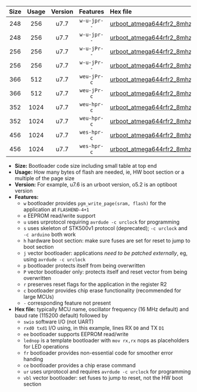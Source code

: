 |Size|Usage|Version|Features|Hex file|
|:-:|:-:|:-:|:-:|:--|
|248|256|u7.7|`w-u-jpr--`|[urboot_atmega644rfr2_8mhz_230400bps_swio_rxd2_txd3_lednop_ur_vbl.hex](https://raw.githubusercontent.com/stefanrueger/urboot.hex/main/mcus/atmega644rfr2/fcpu_8mhz/230400_bps/urboot_atmega644rfr2_8mhz_230400bps_swio_rxd2_txd3_lednop_ur_vbl.hex)|
|248|256|u7.7|`w-u-jpr--`|[urboot_atmega644rfr2_8mhz_230400bps_swio_rxe0_txe1_lednop_ur_vbl.hex](https://raw.githubusercontent.com/stefanrueger/urboot.hex/main/mcus/atmega644rfr2/fcpu_8mhz/230400_bps/urboot_atmega644rfr2_8mhz_230400bps_swio_rxe0_txe1_lednop_ur_vbl.hex)|
|256|256|u7.7|`w-u-jPr--`|[urboot_atmega644rfr2_8mhz_230400bps_swio_rxd2_txd3_ur_vbl.hex](https://raw.githubusercontent.com/stefanrueger/urboot.hex/main/mcus/atmega644rfr2/fcpu_8mhz/230400_bps/urboot_atmega644rfr2_8mhz_230400bps_swio_rxd2_txd3_ur_vbl.hex)|
|256|256|u7.7|`w-u-jPr--`|[urboot_atmega644rfr2_8mhz_230400bps_swio_rxe0_txe1_ur_vbl.hex](https://raw.githubusercontent.com/stefanrueger/urboot.hex/main/mcus/atmega644rfr2/fcpu_8mhz/230400_bps/urboot_atmega644rfr2_8mhz_230400bps_swio_rxe0_txe1_ur_vbl.hex)|
|366|512|u7.7|`weu-jPr-c`|[urboot_atmega644rfr2_8mhz_230400bps_swio_rxd2_txd3_ee_lednop_fr_ce_ur_vbl.hex](https://raw.githubusercontent.com/stefanrueger/urboot.hex/main/mcus/atmega644rfr2/fcpu_8mhz/230400_bps/urboot_atmega644rfr2_8mhz_230400bps_swio_rxd2_txd3_ee_lednop_fr_ce_ur_vbl.hex)|
|366|512|u7.7|`weu-jPr-c`|[urboot_atmega644rfr2_8mhz_230400bps_swio_rxe0_txe1_ee_lednop_fr_ce_ur_vbl.hex](https://raw.githubusercontent.com/stefanrueger/urboot.hex/main/mcus/atmega644rfr2/fcpu_8mhz/230400_bps/urboot_atmega644rfr2_8mhz_230400bps_swio_rxe0_txe1_ee_lednop_fr_ce_ur_vbl.hex)|
|352|1024|u7.7|`weu-hpr-c`|[urboot_atmega644rfr2_8mhz_230400bps_swio_rxd2_txd3_ee_lednop_fr_ce_ur.hex](https://raw.githubusercontent.com/stefanrueger/urboot.hex/main/mcus/atmega644rfr2/fcpu_8mhz/230400_bps/urboot_atmega644rfr2_8mhz_230400bps_swio_rxd2_txd3_ee_lednop_fr_ce_ur.hex)|
|352|1024|u7.7|`weu-hpr-c`|[urboot_atmega644rfr2_8mhz_230400bps_swio_rxe0_txe1_ee_lednop_fr_ce_ur.hex](https://raw.githubusercontent.com/stefanrueger/urboot.hex/main/mcus/atmega644rfr2/fcpu_8mhz/230400_bps/urboot_atmega644rfr2_8mhz_230400bps_swio_rxe0_txe1_ee_lednop_fr_ce_ur.hex)|
|456|1024|u7.7|`wes-hpr-c`|[urboot_atmega644rfr2_8mhz_230400bps_swio_rxd2_txd3_ee_lednop_fr_ce.hex](https://raw.githubusercontent.com/stefanrueger/urboot.hex/main/mcus/atmega644rfr2/fcpu_8mhz/230400_bps/urboot_atmega644rfr2_8mhz_230400bps_swio_rxd2_txd3_ee_lednop_fr_ce.hex)|
|456|1024|u7.7|`wes-hpr-c`|[urboot_atmega644rfr2_8mhz_230400bps_swio_rxe0_txe1_ee_lednop_fr_ce.hex](https://raw.githubusercontent.com/stefanrueger/urboot.hex/main/mcus/atmega644rfr2/fcpu_8mhz/230400_bps/urboot_atmega644rfr2_8mhz_230400bps_swio_rxe0_txe1_ee_lednop_fr_ce.hex)|

- **Size:** Bootloader code size including small table at top end
- **Usage:** How many bytes of flash are needed, ie, HW boot section or a multiple of the page size
- **Version:** For example, u7.6 is an urboot version, o5.2 is an optiboot version
- **Features:**
  + `w` bootloader provides `pgm_write_page(sram, flash)` for the application at `FLASHEND-4+1`
  + `e` EEPROM read/write support
  + `u` uses urprotocol requiring `avrdude -c urclock` for programming
  + `s` uses skeleton of STK500v1 protocol (deprecated); `-c urclock` and `-c arduino` both work
  + `h` hardware boot section: make sure fuses are set for reset to jump to boot section
  + `j` vector bootloader: applications *need to be patched externally*, eg, using `avrdude -c urclock`
  + `p` bootloader protects itself from being overwritten
  + `P` vector bootloader only: protects itself and reset vector from being overwritten
  + `r` preserves reset flags for the application in the register R2
  + `c` bootloader provides chip erase functionality (recommended for large MCUs)
  + `-` corresponding feature not present
- **Hex file:** typically MCU name, oscillator frequency (16 MHz default) and baud rate (115200 default) followed by
  + `swio` software I/O (not UART)
  + `rxd0 txd1` I/O using, in this example, lines RX `D0` and TX `D1`
  + `ee` bootloader supports EEPROM read/write
  + `lednop` is a template bootloader with `mov rx,rx` nops as placeholders for LED operations
  + `fr` bootloader provides non-essential code for smoother error handing
  + `ce` bootloader provides a chip erase command
  + `ur` uses urprotocol and requires `avrdude -c urclock` for programming
  + `vbl` vector bootloader: set fuses to jump to reset, not the HW boot section
